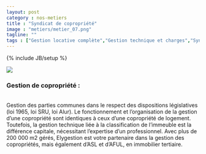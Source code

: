 ```yaml
---
layout: post
category : nos-metiers
title : "Syndicat de copropriété"
image : "metiers/metier_07.png"
tagline: ""
tags : ["Gestion locative complète","Gestion technique et charges","Syndicat de copropriété","Gestion d'entrepôts"]
---
```

{% include JB/setup %}
<div class="row">
    <div class="col-md-12 col-lg-12">
        <img src="{{ ASSET_PATH }}/metiers/img/gestion_technique.jpg" class="img-responsive">
    </div>
    <div class="col-md-12 col-lg-12 text-center">
    <p>
      <h3>Gestion de copropriété : </h3><br />
     Gestion des parties communes dans le respect des dispositions législatives (loi 1965, loi SRU, loi Alur). Le fonctionnement et l’organisation de la gestion d’une copropriété sont identiques à ceux d’une copropriété de logement. Toutefois, la gestion technique liée à la classification de l’immeuble est la différence capitale, nécessitant l’expertise d’un professionnel. Avec plus de 200 000 m2 gérés, Elygestion est votre partenaire dans la gestion des copropriétés, mais également d’ASL et d’AFUL, en immobilier tertiaire.
    </p>
</div>
